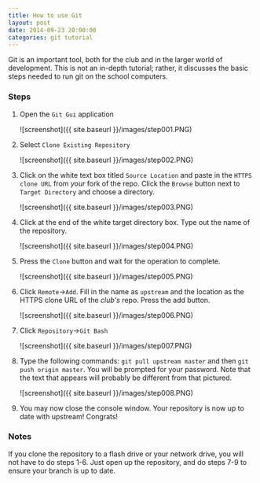 ```yaml
---
title: How to use Git
layout: post
date: 2014-09-23 20:00:00
categories: git tutorial
---
```



Git is an important tool, both for the club and in the larger world of development. This is not an in-depth tutorial; rather, it discusses the basic steps needed to run git on the school computers.


### Steps

1. Open the `Git Gui` application

    ![screenshot]({{ site.baseurl }}/images/step001.PNG)

2. Select `Clone Existing Repository`

    ![screenshot]({{ site.baseurl }}/images/step002.PNG)

3. Click on the white text box titled `Source Location` and paste in the `HTTPS clone URL` from *your* fork of the repo. Click the `Browse` button next to `Target Directory` and choose a directory.

    ![screenshot]({{ site.baseurl }}/images/step003.PNG)

4. Click at the end of the white target directory box. Type out the name of the repository.

    ![screenshot]({{ site.baseurl }}/images/step004.PNG)

5. Press the `Clone` button and wait for the operation to complete.

    ![screenshot]({{ site.baseurl }}/images/step005.PNG)

6. Click `Remote`&rarr;`Add`. Fill in the name as `upstream` and the location as the HTTPS clone URL of the *club's* repo. Press the add button.

    ![screenshot]({{ site.baseurl }}/images/step006.PNG)

7. Click `Repository`&rarr;`Git Bash`

    ![screenshot]({{ site.baseurl }}/images/step007.PNG)

8. Type the following commands: `git pull upstream master` and then `git push origin master`. You will be prompted for your password. Note that the text that appears will probably be different from that pictured.

    ![screenshot]({{ site.baseurl }}/images/step008.PNG)

9. You may now close the console window. Your repository is now up to date with upstream! Congrats!

### Notes

If you clone the repository to a flash drive or your network drive, you will not have to do steps 1-6. Just open up the repository, and do steps 7-9 to ensure your branch is up to date.

